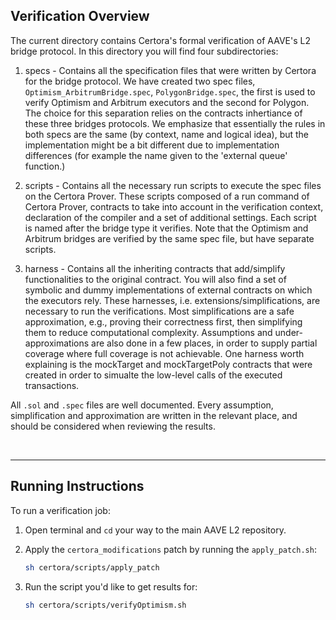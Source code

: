 ## Verification Overview
The current directory contains Certora's formal verification of AAVE's L2 bridge protocol.
In this directory you will find four subdirectories:

1. specs - Contains all the specification files that were written by Certora for the bridge protocol. We have created two spec files, `Optimism_ArbitrumBridge.spec`, `PolygonBridge.spec`, the first is used to verify Optimism and Arbitrum executors and the second for Polygon. The choice for this separation relies on the contracts inhertiance of these three bridges protocols.
We emphasize that essentially the rules in both specs are the same (by context, name and logical idea), but the implementation might be a bit different due to implementation differences (for example the name given to the 'external queue' function.) 

2. scripts - Contains all the necessary run scripts to execute the spec files on the Certora Prover. These scripts composed of a run command of Certora Prover, contracts to take into account in the verification context, declaration of the compiler and a set of additional settings. Each script is named after the bridge type it verifies. Note that the Optimism and Arbitrum bridges are verified by the same spec file, but have separate scripts.

3. harness - Contains all the inheriting contracts that add/simplify functionalities to the original contract. You will also find a set of symbolic and dummy implementations of external contracts on which the executors rely.
These harnesses, i.e. extensions/simplifications, are necessary to run the verifications. Most simplifications are a safe approximation, e.g., proving their correctness first, then simplifying them to reduce computational complexity. Assumptions and under-approximations are also done in a few places, in order to supply partial coverage where full coverage is not achievable.
One harness worth explaining is the mockTarget and mockTargetPoly contracts that were created in order to simualte the low-level calls of the executed transactions. 

All `.sol` and `.spec` files are well documented. Every assumption, simplification and approximation are written in the relevant place, and should be considered when reviewing the results.

</br>

---

## Running Instructions
To run a verification job:

1. Open terminal and `cd` your way to the main AAVE L2 repository.

2. Apply the `certora_modifications` patch by running the `apply_patch.sh`:
    ```sh
    sh certora/scripts/apply_patch
    ```

3. Run the script you'd like to get results for:
    ```sh
    sh certora/scripts/verifyOptimism.sh
    ```

</br>
